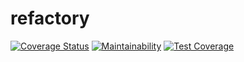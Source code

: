 # refactory
[![Coverage Status](https://coveralls.io/repos/github/Timothy-sserunjogi/refactory/badge.svg?branch=master)](https://coveralls.io/github/Timothy-sserunjogi/refactory?branch=master)
[![Maintainability](https://api.codeclimate.com/v1/badges/e778d23d0d252601a5a1/maintainability)](https://codeclimate.com/github/Timothy-sserunjogi/refactory/maintainability)
[![Test Coverage](https://api.codeclimate.com/v1/badges/e778d23d0d252601a5a1/test_coverage)](https://codeclimate.com/github/Timothy-sserunjogi/refactory/test_coverage)
